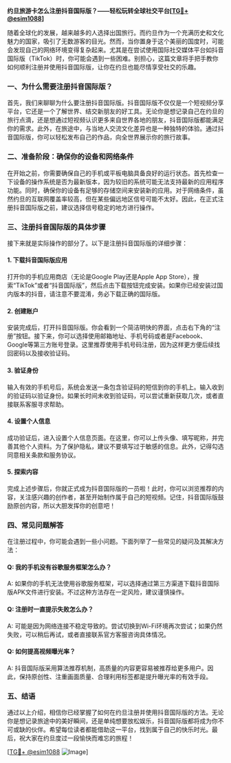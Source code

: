 **约旦旅游卡怎么注册抖音国际版？——轻松玩转全球社交平台[[TG💪+ @esim1088](https://t.me/s/esim1088)]**

随着全球化的发展，越来越多的人选择出国旅行。而约旦作为一个充满历史和文化魅力的国家，吸引了无数游客的目光。然而，当你置身于这个美丽的国度时，可能会发现自己的网络环境变得复杂起来。尤其是在尝试使用国际社交媒体平台如抖音国际版（TikTok）时，你可能会遇到一些困难。别担心，这篇文章将手把手教你如何顺利注册并使用抖音国际版，让你在约旦也能尽情享受社交的乐趣。

### 一、为什么需要注册抖音国际版？

首先，我们来聊聊为什么要注册抖音国际版。抖音国际版不仅仅是一个短视频分享平台，它还是一个了解世界、结交新朋友的好工具。无论你是想记录自己在约旦的旅行点滴，还是想通过短视频认识更多来自世界各地的朋友，抖音国际版都能满足你的需求。此外，在旅途中，与当地人交流文化差异也是一种独特的体验。通过抖音国际版，你可以轻松发布自己的作品，向全世界展示你的旅行故事。

### 二、准备阶段：确保你的设备和网络条件

在开始之前，你需要确保自己的手机或平板电脑具备良好的运行状态。首先检查一下设备的操作系统是否为最新版本，因为较旧的系统可能无法支持最新的应用程序功能。同时，确保你的设备有足够的存储空间来安装新的应用。对于网络条件，虽然约旦的互联网覆盖率较高，但在某些偏远地区信号可能不太好。因此，在正式注册抖音国际版之前，建议选择信号稳定的地方进行操作。

### 三、注册抖音国际版的具体步骤

接下来就是实际操作的部分了。以下是注册抖音国际版的详细步骤：

#### 1. 下载抖音国际版应用
打开你的手机应用商店（无论是Google Play还是Apple App Store），搜索“TikTok”或者“抖音国际版”，然后点击下载按钮完成安装。如果你已经安装过国内版本的抖音，请注意不要混淆，务必下载正确的国际版。

#### 2. 创建账户
安装完成后，打开抖音国际版。你会看到一个简洁明快的界面，点击右下角的“注册”按钮。接下来，你可以选择使用邮箱地址、手机号码或者是Facebook、Google等第三方账号登录。这里推荐使用手机号码注册，因为这样更方便后续找回密码以及接收验证码。

#### 3. 验证身份
输入有效的手机号后，系统会发送一条包含验证码的短信到你的手机上。输入收到的验证码以验证身份。如果长时间未收到验证码，可以尝试重新获取几次，或者直接联系客服寻求帮助。

#### 4. 设置个人信息
成功验证后，进入设置个人信息页面。在这里，你可以上传头像、填写昵称，并完善其他个人资料。为了保护隐私，建议不要填写过于敏感的信息。此外，记得勾选同意相关条款和服务协议。

#### 5. 探索内容
完成上述步骤后，你就正式成为抖音国际版的一员啦！此时，你可以浏览推荐的内容，关注感兴趣的创作者，甚至开始制作属于自己的短视频。记住，抖音国际版鼓励原创内容，所以大胆发挥你的创意吧！

### 四、常见问题解答

在注册过程中，你可能会遇到一些小问题。下面列举了一些常见的疑问及其解决方法：

#### Q: 我的手机没有谷歌服务框架怎么办？
A: 如果你的手机无法使用谷歌服务框架，可以选择通过第三方渠道下载抖音国际版APK文件进行安装。不过这种方法存在一定风险，建议谨慎操作。

#### Q: 注册时一直提示失败怎么办？
A: 可能是因为网络连接不稳定导致的。尝试切换到Wi-Fi环境再次尝试；如果仍然失败，可以稍后再试，或者直接联系官方客服咨询具体情况。

#### Q: 如何提高视频曝光率？
A: 抖音国际版采用算法推荐机制，高质量的内容更容易被推荐给更多用户。因此，保持原创性、注重画面质量、合理利用标签都是提升曝光率的有效手段。

### 五、结语

通过以上介绍，相信你已经掌握了如何在约旦注册并使用抖音国际版的方法。无论你是想记录旅途中的美好瞬间，还是单纯想要放松娱乐，抖音国际版都将成为你不可或缺的伙伴。希望每位读者都能借助这一平台，找到属于自己的快乐时光。最后，祝大家在约旦度过一段愉快而难忘的旅程！

[[TG💪+ @esim1088](https://t.me/s/esim1088) ![Image](https://i.postimg.cc/4NQfJmqS/Snipaste-2025-05-13-00-14-12.png)]